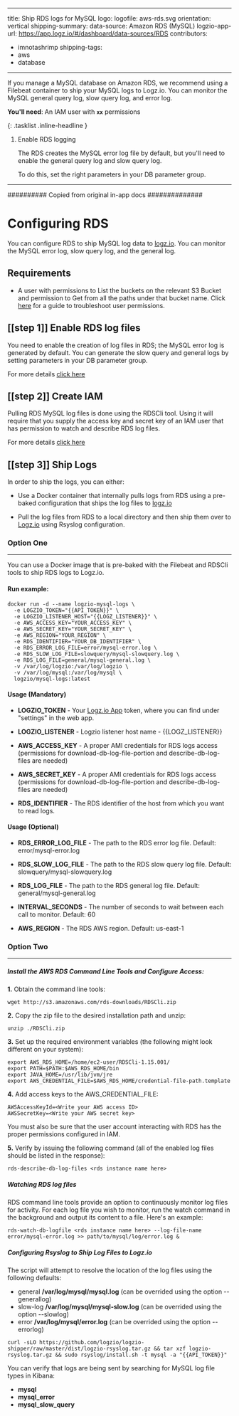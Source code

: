 <!-- MOVE TO _log-sources COLLECTION WHEN READY TO PUBLISH -->
---
title: Ship RDS logs for MySQL
logo:
  logofile: aws-rds.svg
  orientation: vertical
shipping-summary:
  data-source: Amazon RDS (MySQL)
logzio-app-url: https://app.logz.io/#/dashboard/data-sources/RDS
contributors:
  - imnotashrimp
shipping-tags:
  - aws
  - database
---

If you manage a MySQL database on Amazon RDS,
we recommend using a Filebeat container to ship your MySQL logs to Logz.io.
You can monitor the MySQL general query log, slow query log, and error log.

**You'll need**:
An IAM user with **`xx`** permissions

{: .tasklist .inline-headline }
1. Enable RDS logging

    The RDS creates the MySQL error log file by default,
    but you'll need to enable the general query log and slow query log.

    To do this, set the right parameters in your DB parameter group.

---

########## Copied from original in-app docs ##############

# Configuring RDS

You can configure RDS to ship MySQL log data to [logz.io](https://logz.io).
You can monitor the MySQL error log, slow query log, and the general log.

## Requirements

 - A user with permissions to List the buckets on the relevant S3 Bucket and permission to Get from all the paths under that bucket name. Click [here](http://support.logz.io/hc/en-us/articles/209486129-Troubleshooting-AWS-IAM-Configuration-for-retrieving-logs-from-a-S3-Bucket) for a guide to troubleshoot user permissions.

## [[step 1]] **Enable RDS log files**
You need to enable the creation of log files in RDS; the MySQL error log is generated by default. You can generate the slow query and general logs by setting parameters in your DB parameter group. 

For more details [click here](http://docs.aws.amazon.com/AmazonRDS/latest/UserGuide/USER_LogAccess.Concepts.MySQL.html)

## [[step 2]] **Create IAM**
Pulling RDS MySQL log files is done using the RDSCli tool. Using it will require that you supply the access key and secret key of an IAM user that has permission to watch and describe RDS log files.

For more details [click here](http://docs.aws.amazon.com/AmazonRDS/latest/UserGuide/UsingWithRDS.IAM.html)

## [[step 3]] **Ship Logs**

In order to ship the logs, you can either:

- Use a Docker container that internally pulls logs from RDS using a pre-baked configuration that ships the log files to [logz.io](https://logz.io)

- Pull the log files from RDS to a local directory and then ship them over to [Logz.io](http://logz.io) using Rsyslog configuration.

### Option One

---

You can use a Docker image that is pre-baked with the Filebeat and RDSCli tools to ship RDS logs to Logz.io. 

#### **Run example:**
```
docker run -d --name logzio-mysql-logs \
  -e LOGZIO_TOKEN="{{API_TOKEN}}" \
  -e LOGZIO_LISTENER_HOST="{{LOGZ_LISTENER}}" \
  -e AWS_ACCESS_KEY="YOUR_ACCESS_KEY" \
  -e AWS_SECRET_KEY="YOUR_SECRET_KEY" \
  -e AWS_REGION="YOUR_REGION" \
  -e RDS_IDENTIFIER="YOUR_DB_IDENTIFIER" \
  -e RDS_ERROR_LOG_FILE=error/mysql-error.log \
  -e RDS_SLOW_LOG_FILE=slowquery/mysql-slowquery.log \
  -e RDS_LOG_FILE=general/mysql-general.log \
  -v /var/log/logzio:/var/log/logzio \
  -v /var/log/mysql:/var/log/mysql \
  logzio/mysql-logs:latest
```

#### **Usage (Mandatory)**


- **LOGZIO_TOKEN** - Your [Logz.io App](https://app.logz.io) token, where you can find under "settings" in the web app.

- **LOGZIO_LISTENER** - Logzio listener host name - {{LOGZ_LISTENER}}

- **AWS_ACCESS_KEY** - A proper AMI credentials for RDS logs access (permissions for download-db-log-file-portion and describe-db-log-files are needed)

- **AWS_SECRET_KEY** - A proper AMI credentials for RDS logs access (permissions for download-db-log-file-portion and describe-db-log-files are needed)

- **RDS_IDENTIFIER** - The RDS identifier of the host from which you want to read logs.

#### **Usage (Optional)**


- **RDS_ERROR_LOG_FILE** - The path to the RDS error log file. Default: error/mysql-error.log

- **RDS_SLOW_LOG_FILE** - The path to the RDS slow query log file. Default: slowquery/mysql-slowquery.log

- **RDS_LOG_FILE** - The path to the RDS general log file. Default: general/mysql-general.log

- **INTERVAL_SECONDS** - The number of seconds to wait between each call to monitor. Default: 60

- **AWS_REGION** - The RDS AWS region. Default: us-east-1

### Option Two

---


##### Install the AWS RDS Command Line Tools and Configure Access:

**1.** Obtain the command line tools: 
   
```
wget http://s3.amazonaws.com/rds-downloads/RDSCli.zip
```

**2.** Copy the zip file to the desired installation path and unzip:

```
unzip ./RDSCli.zip
```

**3.** Set up the required environment variables (the following might look different on your system):

```
export AWS_RDS_HOME=/home/ec2-user/RDSCli-1.15.001/
export PATH=$PATH:$AWS_RDS_HOME/bin
export JAVA_HOME=/usr/lib/jvm/jre
export AWS_CREDENTIAL_FILE=$AWS_RDS_HOME/credential-file-path.template
```

**4.** Add access keys to the AWS_CREDENTIAL_FILE:

```
AWSAccessKeyId=<Write your AWS access ID>
AWSSecretKey=<Write your AWS secret key>
```
You must also be sure that the user account interacting with RDS has the proper permissions configured in IAM.

**5.** Verify by issuing the following command (all of the enabled log files should be listed in the response):

```
rds-describe-db-log-files <rds instance name here>
```

##### Watching RDS log files

RDS command line tools provide an option to continuously monitor log files for activity. For each log file you wish to monitor, run the watch command in the background and output its content to a file. Here's an example:

```
rds-watch-db-logfile <rds instance name here> --log-file-name error/mysql-error.log >> path/to/mysql/log/error.log &
```

##### Configuring Rsyslog to Ship Log Files to Logz.io

The script will attempt to resolve the location of the log files using the following defaults:
- general **/var/log/mysql/mysql.log** (can be overrided using the option --generallog)
- slow-log **/var/log/mysql/mysql-slow.log** (can be overrided using the option --slowlog)
- error **/var/log/mysql/error.log** (can be overrided using the option -- errorlog)

```
curl -sLO https://github.com/logzio/logzio-shipper/raw/master/dist/logzio-rsyslog.tar.gz && tar xzf logzio-rsyslog.tar.gz && sudo rsyslog/install.sh -t mysql -a "{{API_TOKEN}}"
```

You can verify that logs are being sent by searching for MySQL log file types in Kibana:
- **mysql** 
- **mysql_error**
- **mysql_slow_query**